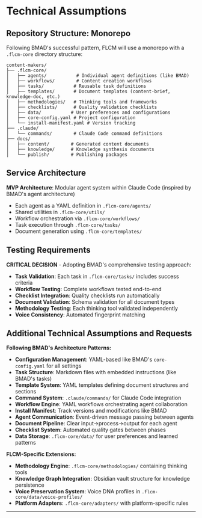 # **Technical Assumptions**

## **Repository Structure: Monorepo**

Following BMAD's successful pattern, FLCM will use a monorepo with a `.flcm-core` directory structure:

```
content-makers/
├── .flcm-core/
│   ├── agents/           # Individual agent definitions (like BMAD)
│   ├── workflows/        # Content creation workflows
│   ├── tasks/           # Reusable task definitions
│   ├── templates/       # Document templates (content-brief, knowledge-doc, etc.)
│   ├── methodologies/   # Thinking tools and frameworks
│   ├── checklists/      # Quality validation checklists
│   ├── data/           # User preferences and configurations
│   ├── core-config.yaml # Project configuration
│   └── install-manifest.yaml # Version tracking
├── .claude/
│   └── commands/        # Claude Code command definitions
├── docs/
│   ├── content/        # Generated content documents
│   ├── knowledge/      # Knowledge synthesis documents
│   └── publish/        # Publishing packages
```

## **Service Architecture**

**MVP Architecture**: Modular agent system within Claude Code (inspired by BMAD's agent architecture)
- Each agent as a YAML definition in `.flcm-core/agents/`
- Shared utilities in `.flcm-core/utils/`
- Workflow orchestration via `.flcm-core/workflows/`
- Task execution through `.flcm-core/tasks/`
- Document generation using `.flcm-core/templates/`

## **Testing Requirements**

**CRITICAL DECISION** - Adopting BMAD's comprehensive testing approach:
- **Task Validation**: Each task in `.flcm-core/tasks/` includes success criteria
- **Workflow Testing**: Complete workflows tested end-to-end
- **Checklist Integration**: Quality checklists run automatically
- **Document Validation**: Schema validation for all document types
- **Methodology Testing**: Each thinking tool validated independently
- **Voice Consistency**: Automated fingerprint matching

## **Additional Technical Assumptions and Requests**

**Following BMAD's Architecture Patterns:**
- **Configuration Management**: YAML-based like BMAD's `core-config.yaml` for all settings
- **Task Structure**: Markdown files with embedded instructions (like BMAD's tasks)
- **Template System**: YAML templates defining document structures and sections
- **Command System**: `.claude/commands/` for Claude Code integration
- **Workflow Engine**: YAML workflows orchestrating agent collaboration
- **Install Manifest**: Track versions and modifications like BMAD
- **Agent Communication**: Event-driven message passing between agents
- **Document Pipeline**: Clear input→process→output for each agent
- **Checklist System**: Automated quality gates between phases
- **Data Storage**: `.flcm-core/data/` for user preferences and learned patterns

**FLCM-Specific Extensions:**
- **Methodology Engine**: `.flcm-core/methodologies/` containing thinking tools
- **Knowledge Graph Integration**: Obsidian vault structure for knowledge persistence
- **Voice Preservation System**: Voice DNA profiles in `.flcm-core/data/voice-profiles/`
- **Platform Adapters**: `.flcm-core/adapters/` with platform-specific rules

---
